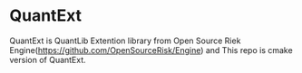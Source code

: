 # QuantExt
 QuantExt is QuantLib Extention library from Open Source Riek Engine(https://github.com/OpenSourceRisk/Engine)
 and This repo is cmake version of QuantExt.

